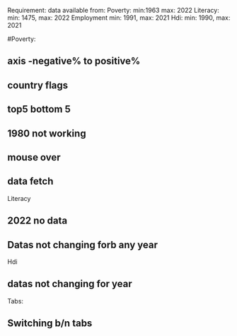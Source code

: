 Requirement:
data available from:
Poverty:
min:1963  max: 2022
Literacy:
min: 1475, max: 2022
Employment
min: 1991, max: 2021
Hdi:
min: 1990, max: 2021

#Poverty:
##  axis -negative% to positive%
## country flags 
## top5 bottom 5
## 1980 not working
## mouse over
## data  fetch

Literacy 
## 2022 no data
## Datas not changing  forb any year

Hdi 
## datas not changing for year

Tabs:
## Switching b/n tabs


